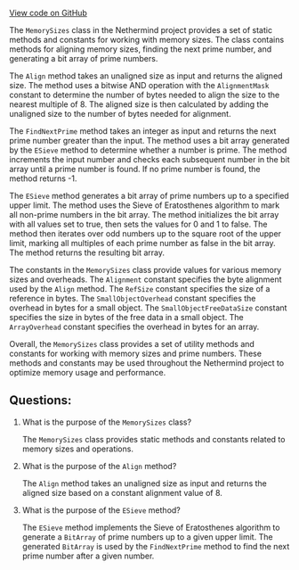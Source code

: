 [View code on GitHub](https://github.com/NethermindEth/nethermind/src/Nethermind/Nethermind.Core/MemorySizes.cs)

The `MemorySizes` class in the Nethermind project provides a set of static methods and constants for working with memory sizes. The class contains methods for aligning memory sizes, finding the next prime number, and generating a bit array of prime numbers.

The `Align` method takes an unaligned size as input and returns the aligned size. The method uses a bitwise AND operation with the `AlignmentMask` constant to determine the number of bytes needed to align the size to the nearest multiple of 8. The aligned size is then calculated by adding the unaligned size to the number of bytes needed for alignment.

The `FindNextPrime` method takes an integer as input and returns the next prime number greater than the input. The method uses a bit array generated by the `ESieve` method to determine whether a number is prime. The method increments the input number and checks each subsequent number in the bit array until a prime number is found. If no prime number is found, the method returns -1.

The `ESieve` method generates a bit array of prime numbers up to a specified upper limit. The method uses the Sieve of Eratosthenes algorithm to mark all non-prime numbers in the bit array. The method initializes the bit array with all values set to true, then sets the values for 0 and 1 to false. The method then iterates over odd numbers up to the square root of the upper limit, marking all multiples of each prime number as false in the bit array. The method returns the resulting bit array.

The constants in the `MemorySizes` class provide values for various memory sizes and overheads. The `Alignment` constant specifies the byte alignment used by the `Align` method. The `RefSize` constant specifies the size of a reference in bytes. The `SmallObjectOverhead` constant specifies the overhead in bytes for a small object. The `SmallObjectFreeDataSize` constant specifies the size in bytes of the free data in a small object. The `ArrayOverhead` constant specifies the overhead in bytes for an array.

Overall, the `MemorySizes` class provides a set of utility methods and constants for working with memory sizes and prime numbers. These methods and constants may be used throughout the Nethermind project to optimize memory usage and performance.
## Questions: 
 1. What is the purpose of the `MemorySizes` class?
    
    The `MemorySizes` class provides static methods and constants related to memory sizes and operations.

2. What is the purpose of the `Align` method?
    
    The `Align` method takes an unaligned size as input and returns the aligned size based on a constant alignment value of 8.

3. What is the purpose of the `ESieve` method?
    
    The `ESieve` method implements the Sieve of Eratosthenes algorithm to generate a `BitArray` of prime numbers up to a given upper limit. The generated `BitArray` is used by the `FindNextPrime` method to find the next prime number after a given number.